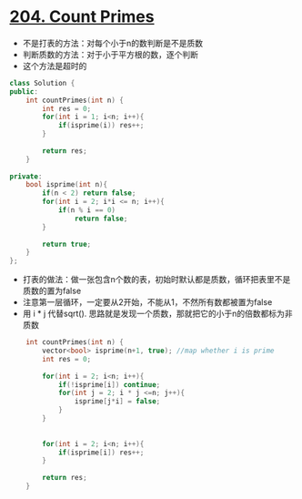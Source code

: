 # [204. Count Primes](https://leetcode.com/problems/count-primes/#/description)
*  不是打表的方法：对每个小于n的数判断是不是质数
*  判断质数的方法：对于小于平方根的数，逐个判断
*  这个方法是超时的

```C++
class Solution {
public:
    int countPrimes(int n) {
        int res = 0;
        for(int i = 1; i<n; i++){
            if(isprime(i)) res++;
        }
        
        return res;
    }
    
private:
    bool isprime(int n){
        if(n < 2) return false;
        for(int i = 2; i*i <= n; i++){
            if(n % i == 0)
                return false;
        }
        
        return true;
    }
};
```

* 打表的做法：做一张包含n个数的表，初始时默认都是质数，循环把表里不是质数的置为false
* 注意第一层循环，一定要从2开始，不能从1，不然所有数都被置为false
* 用 i * j 代替sqrt(). 思路就是发现一个质数，那就把它的小于n的倍数都标为非质数

```C++
    int countPrimes(int n) {
        vector<bool> isprime(n+1, true); //map whether i is prime
        int res = 0;
        
        for(int i = 2; i<n; i++){
            if(!isprime[i]) continue;
            for(int j = 2; i * j <=n; j++){
                isprime[j*i] = false; 
            }
        }
        
        
        for(int i = 2; i<n; i++){
            if(isprime[i]) res++;
        }
        
        return res;
    }
```


